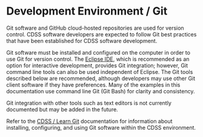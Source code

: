 # Development Environment / Git #

Git software and GitHub cloud-hosted repositories are used for version control.
CDSS software developers are expected to follow Git best practices that have been established for CDSS software development.

Git software must be installed and configured on the computer in order to use Git for version control.
The [Eclipse IDE](eclipse/), which is recommended as an option for interactive development, provides Git integration;
however, Git command line tools can also be used independent of Eclipse.
The Git tools described below are recommended, although developers may use other Git client software if they have preferences.
Many of the examples in this documentation use command line Git (Git Bash) for clarity and consistency.

Git integration with other tools such as text editors is not currently documented but may be added in the future.

Refer to the [CDSS / Learn Git](http://opencdss.state.co.us/cdss-learn-git/)
documentation for information about installing, configuring, and using Git software within the CDSS environment.
